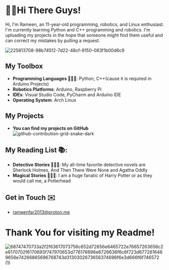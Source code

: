 # 👋🏻Hi There Guys!

Hi,
I'm Rameen, an 11-year-old programming, robotics, and Linux enthusiast. I'm currently learning Python and C++ programming and robotics. I'm uploading my projects in the hope that someone might find them useful and can correct my mistakes by pulling a request.

![225813708-98b745f2-7d22-48cf-9150-083f1b00d6c9](https://github.com/user-attachments/assets/751c55d9-fc66-4f4a-a9cb-b324d9fe95cc)

## **My Toolbox**
* **Programming Languages 🧑🏻‍💻**: Python, C++(cause it is required in Arduino Projects)
* **Robotics Platforms**: Arduino, Raspberry Pi 
* **IDEs**: Visual Studio Code, PyCharm and Arduino IDE
* **Operating System**: Arch Linux 

## **My Projects**
* **You can find my projects on GitHub**
![github-contribution-grid-snake-dark](https://github.com/user-attachments/assets/8a5b3baf-a197-447c-8def-99000e44636d)

## **My Reading List 📚**:
* **Detective Stories 🕵🏻‍♂️**: My all-time favorite detective novels are Sherlock Holmes, And Then There Were None and Agatha Oddly 
* **Magical Stories 🧙🏻‍♂️**: I am a huge fanatic of Harry Potter or as they would call me, a Potterhead

## **Get in Touch ✉️**
* rameenfar2013@proton.me

# Thank You for visiting my Readme!
![68747470733a2f2f63617073756c652d72656e6465722e76657263656c2e6170702f6170693f747970653d776176696e6726636f6c6f723d6772616469656e74266865696768743d3130302673656374696f6e3d666f6f746572 (1)](https://github.com/user-attachments/assets/e599b0c5-b812-4e11-908a-2bdec8c97c5f)
